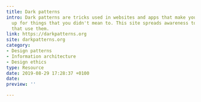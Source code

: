 ```yaml
---
title: Dark patterns
intro: Dark patterns are tricks used in websites and apps that make you buy or sign
  up for things that you didn't mean to. This site spreads awareness to shame companies
  that use them.
link: https://darkpatterns.org
site: darkpatterns.org
category:
- Design patterns
- Information architecture
- Design ethics
type: Resource
date: 2019-08-29 17:28:37 +0100
date: 
preview: ''

---
```

